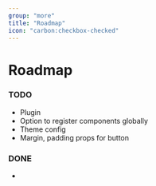 ```yaml
---
group: "more"
title: "Roadmap"
icon: "carbon:checkbox-checked"
---
```


# Roadmap

### TODO

- Plugin
- Option to register components globally
- Theme config
- Margin, padding props for button

### DONE

-
